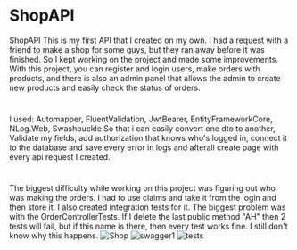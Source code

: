 # ShopAPI
ShopAPI
This is my first API that I created on my own. I had a request with a friend to make a shop for some guys, but they ran away before it was finished.
So I kept working on the project and made some improvements. With this project, you can register and login users, make orders with products, and there is also an 
admin panel that allows the admin to create new products and easily check the status of orders.
#
I used: Automapper, FluentValidation, JwtBearer, EntityFrameworkCore, NLog.Web, Swashbuckle
So that i can easily convert one dto to another, Validate my fields, add authorization that knows who's logged in, connect it to the database and save every error in 
logs and afterall create page with every api request I created.
#
The biggest difficulty while working on this project was figuring out who was making the orders. 
I had to use claims and take it from the login and then store it. I also created integration tests for it. 
The biggest problem was with the OrderControllerTests. If I delete the last public method "AH" then 2 tests will fail, but if this name is there, then 
every test works fine. I still don't know why this happens.
![Shop](https://user-images.githubusercontent.com/83167847/212559043-2f5dfab2-28da-414e-8496-39144ac14b22.png)
![swagger1](https://user-images.githubusercontent.com/83167847/212559045-1c881177-1306-4f79-ab98-983c0e4c7eee.png)
![tests](https://user-images.githubusercontent.com/83167847/212559046-432dc527-d2d9-41bf-b367-4ef7e7f16300.png)
